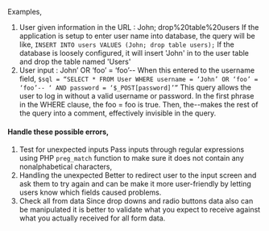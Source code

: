 Examples,
1. User given information in the URL : John; drop%20table%20users
	If the application is setup to enter user name into database, the query will be like,
	`INSERT INTO users VALUES (John; drop table users);`
	If the database is loosely configured, it will insert 'John' in to the user table and drop the table named 'Users'
2. User input : John’ OR ‘foo’ = ‘foo’--
	When this entered to the username field, 
	`$sql = “SELECT * FROM User WHERE username = ‘John’ OR ‘foo’ = ‘foo’-- ‘ AND password = ‘$_POST[password]’”`
	This query allows the user to log in without a valid username or password.
	In the first phrase in the WHERE clause, the foo = foo is true. Then, the--makes the rest of the query into a comment, effectively invisible in the query.

#### Handle these possible errors,
1. Test for unexpected inputs
	Pass inputs through regular expressions using PHP `preg_match` function to make sure it does not contain any nonalphabetical characters,
2. Handling the unexpected
	Better to redirect user to the input screen and ask them to try again and can be make it more user-friendly by letting users know which fields caused problems.
3. Check all from data
	Since drop downs and radio buttons data also can be manipulated it is better to validate what you expect to receive against what you actually received for all form data.